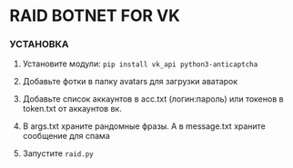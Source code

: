 # RAID BOTNET FOR VK

### УСТАНОВКА

1. Установите модули:
`pip install vk_api python3-anticaptcha`

2. Добавьте фотки в папку avatars для загрузки аватарок

3. Добавьте список аккаунтов в acc.txt (логин:пароль) или токенов в token.txt от аккаунтов вк.

4. В args.txt храните рандомные фразы. А в message.txt храните сообщение для спама

5. Запустите `raid.py`